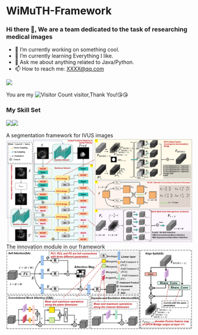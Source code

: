 # WiMuTH-Framework
### Hi there 👋, We are a team dedicated to the task of researching medical images 

- 🔭 I’m currently working on something cool.
- 🌱 I’m currently learning Everything I like.
- 💬 Ask me about anything related to Java/Python.
- 📫 How to reach me: XXXX@qq.com

![](https://github-readme-stats.vercel.app/api?username=hauang-hangdian&show_icons=true&theme=transparent)

You are my ![Visitor Count](https://profile-counter.glitch.me/hauang-hangdian/count.svg) visitor,Thank You!:kissing_heart::kissing_heart:

### My Skill Set

![](https://img.shields.io/badge/Java-ED8B00?style=for-the-badge&logo=openjdk&logoColor=white)![](https://img.shields.io/badge/Python-3776AB?style=for-the-badge&logo=python&logoColor=white)


A segmentation framework for IVUS images
![](https://github.com/haung-hangdian/WiMuTH-Framework/blob/main/images/overview.png)
The innovation module in our framework
![](https://github.com/haung-hangdian/WiMuTH-Framework/blob/main/images/modules.png)
